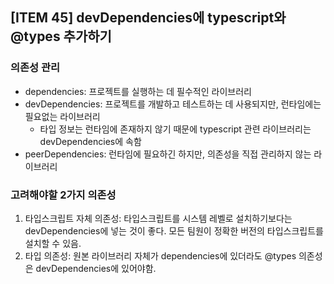 ## [ITEM 45] devDependencies에 typescript와 @types 추가하기

### 의존성 관리

- dependencies: 프로젝트를 실행하는 데 필수적인 라이브러리
- devDependencies: 프로젝트를 개발하고 테스트하는 데 사용되지만, 런타임에는 필요없는 라이브러리
  - 타입 정보는 런타임에 존재하지 않기 때문에 typescript 관련 라이브러리는 devDependencies에 속함
- peerDependencies: 런타임에 필요하긴 하지만, 의존성을 직접 관리하지 않는 라이브러리

### 고려해야할 2가지 의존성

1. 타입스크립트 자체 의존성: 타입스크립트를 시스템 레벨로 설치하기보다는 devDependencies에 넣는 것이 좋다. 모든 팀원이 정확한 버전의 타입스크립트를 설치할 수 있음.
2. 타입 의존성: 원본 라이브러리 자체가 dependencies에 있더라도 @types 의존성은 devDependencies에 있어야함.
